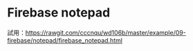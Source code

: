 # Firebase notepad

試用：https://rawgit.com/cccnqu/wd106b/master/example/09-firebase/notepad/firebase_notepad.html

